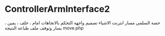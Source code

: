 # ControllerArmInterface2
حصة السلمي مسار انترنت الاشياء
تصميم واجهة التحكم بالاتجاهات 
امام ، خلف ، يمين ، يسار وتوقف
ملف طباعة النتيجة move.php 

